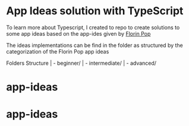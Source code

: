# App Ideas solution with TypeScript

To learn more about Typescript, I created to repo to create solutions to some app ideas based on the app-ides given by [Florin Pop](https://github.com/florinpop17/app-ideas)

The ideas implementations can be find in the folder as structured by the categorization of the Florin Pop app ideas

Folders Structure
| - beginner/
| - intermediate/
| - advanced/
# app-ideas
# app-ideas
